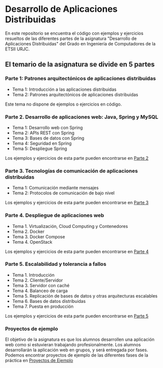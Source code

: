 # Desarrollo de Aplicaciones Distribuidas

En este repositorio se encuentra el código con ejemplos y ejercicios resueltos de las diferentes partes de la asignatura "Desarrollo de Aplicaciones Distribuidas" del Grado en Ingeniería de Computadores de la ETSII URJC.

## El temario de la asignatura se divide en 5 partes

### Parte 1: Patrones arquitectónicos de aplicaciones distribuidas

* Tema 1: Introducción a las aplicaciones distribuidas
* Tema 2: Patrones arquitectónicos de aplicaciones distribuidas

Este tema no dispone de ejemplos o ejercicios en código.

### Parte 2. Desarrollo de aplicaciones web: Java, Spring y MySQL

* Tema 1: Desarrollo web con Spring
* Tema 2: APIs REST con Spring
* Tema 3: Bases de datos con Spring
* Tema 4: Seguridad en Spring
* Tema 5: Despliegue Spring

Los ejemplos y ejercicios de esta parte pueden encontrarse en [Parte 2](https://github.com/codeurjc/dad/tree/main/parte_2)

### Parte 3. Tecnologías de comunicación de aplicaciones distribuidas

* Tema 1: Comunicación mediante mensajes
* Tema 2: Protocolos de comunicación de bajo nivel

Los ejemplos y ejercicios de esta parte pueden encontrarse en [Parte 3](https://github.com/codeurjc/dad/tree/main/parte_3)

### Parte 4. Despliegue de aplicaciones web

* Tema 1. Virtualización, Cloud Computing y Contenedores
* Tema 2. Docker
* Tema 3. Docker Compose
* Tema 4. OpenStack

Los ejemplos y ejercicios de esta parte pueden encontrarse en [Parte 4](https://github.com/codeurjc/dad/tree/main/parte_4)

### Parte 5. Escalabilidad y tolerancia a fallos
* Tema 1. Introducción
* Tema 2. Cliente/Servidor
* Tema 3. Servidor con caché
* Tema 4. Balanceo de carga
* Tema 5. Replicación de bases de datos y otras arquitecturas escalables
* Tema 6. Bases de datos distribuidas
* Tema 7. Puesta en producción

Los ejemplos y ejercicios de esta parte pueden encontrarse en [Parte 5](https://github.com/codeurjc/dad/tree/main/parte_5)

### Proyectos de ejemplo

El objetivo de la asignatura es que los alumnos desarrollen una aplicación web como si estuvieran trabajando profesionalmente. Los alumnos desarrollarán la aplicación web en grupos, y será entregada por fases. Podemos encontrar proyectos de ejemplo de las diferentes fases de la práctica en [Proyectos de Ejemplo](https://github.com/codeurjc/dad/tree/main/proyectos_de_ejemplo)